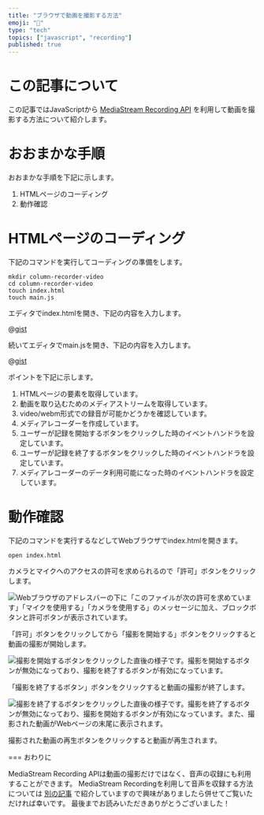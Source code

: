 ```yaml
---
title: "ブラウザで動画を撮影する方法"
emoji: "🎥"
type: "tech"
topics: ["javascript", "recording"]
published: true
---
```


# この記事について

この記事ではJavaScriptから [MediaStream Recording API](https://developer.mozilla.org/docs/Web/API/MediaStream_Recording_API) を利用して動画を撮影する方法について紹介します。



# おおまかな手順

おおまかな手順を下記に示します。

1. HTMLページのコーディング
2. 動作確認



# HTMLページのコーディング

下記のコマンドを実行してコーディングの準備をします。

```shell
mkdir column-recorder-video
cd column-recorder-video
touch index.html
touch main.js
```

エディタでindex.htmlを開き、下記の内容を入力します。

@[gist](https://gist.github.com/tatsuyasusukida/b21c4c7d73c5e3d91ab97d8c040bc48e?file=index.html)

続いてエディタでmain.jsを開き、下記の内容を入力します。

@[gist](https://gist.github.com/tatsuyasusukida/b21c4c7d73c5e3d91ab97d8c040bc48e?file=main.js)

ポイントを下記に示します。

1. HTMLページの要素を取得しています。
2. 動画を取り込むためのメディアストリームを取得しています。
3. video/webm形式での録音が可能かどうかを確認しています。
4. メディアレコーダーを作成しています。
5. ユーザーが記録を開始するボタンをクリックした時のイベントハンドラを設定しています。
6. ユーザーが記録を終了するボタンをクリックした時のイベントハンドラを設定しています。
7. メディアレコーダーのデータ利用可能になった時のイベントハンドラを設定しています。



# 動作確認

下記のコマンドを実行するなどしてWebブラウザでindex.htmlを開きます。

```shell
open index.html
```

カメラとマイクへのアクセスの許可を求められるので「許可」ボタンをクリックします。

![Webブラウザのアドレスバーの下に「このファイルが次の許可を求めています」「マイクを使用する」「カメラを使用する」のメッセージに加え、ブロックボタンと許可ボタンが表示されています。](https://storage.googleapis.com/zenn-user-upload/4df7742ce38c-20220419.png)

「許可」ボタンをクリックしてから「撮影を開始する」ボタンをクリックすると動画の撮影が開始します。

![撮影を開始するボタンをクリックした直後の様子です。撮影を開始するボタンが無効になっており、撮影を終了するボタンが有効になっています。](https://storage.googleapis.com/zenn-user-upload/9cf6366d4483-20220419.png)

「撮影を終了するボタン」ボタンをクリックすると動画の撮影が終了します。

![撮影を終了するボタンをクリックした直後の様子です。撮影を終了するボタンが無効になっており、撮影を開始するボタンが有効になっています。また、撮影された動画がWebページの末尾に表示されます。](https://storage.googleapis.com/zenn-user-upload/062bd6d3970b-20220419.png)

撮影された動画の再生ボタンをクリックすると動画が再生されます。



=== おわりに

MediaStream Recording APIは動画の撮影だけではなく、音声の収録にも利用することができます。
MediaStream Recordingを利用して音声を収録する方法については [別の記事](https://zenn.dev/tatsuyasusukida/articles/e9fc25bcdbd370) で紹介していますので興味がありましたら併せてご覧いただければ幸いです。
最後までお読みいただきありがとうございました！
